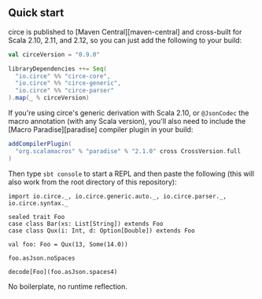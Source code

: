 ## Quick start

circe is published to [Maven Central][maven-central] and cross-built for Scala 2.10, 2.11, and 2.12,
so you can just add the following to your build:

```scala
val circeVersion = "0.9.0"

libraryDependencies ++= Seq(
  "io.circe" %% "circe-core",
  "io.circe" %% "circe-generic",
  "io.circe" %% "circe-parser"
).map(_ % circeVersion)
```

If you're using circe's generic derivation with Scala 2.10, or `@JsonCodec` the macro annotation
(with any Scala version), you'll also need to include the [Macro Paradise][paradise] compiler
plugin in your build:

```scala
addCompilerPlugin(
  "org.scalamacros" % "paradise" % "2.1.0" cross CrossVersion.full
)
```

Then type `sbt console` to start a REPL and then paste the following (this will also work from the
root directory of this repository):

```tut:book
import io.circe._, io.circe.generic.auto._, io.circe.parser._, io.circe.syntax._

sealed trait Foo
case class Bar(xs: List[String]) extends Foo
case class Qux(i: Int, d: Option[Double]) extends Foo

val foo: Foo = Qux(13, Some(14.0))

foo.asJson.noSpaces

decode[Foo](foo.asJson.spaces4)
```

No boilerplate, no runtime reflection.
